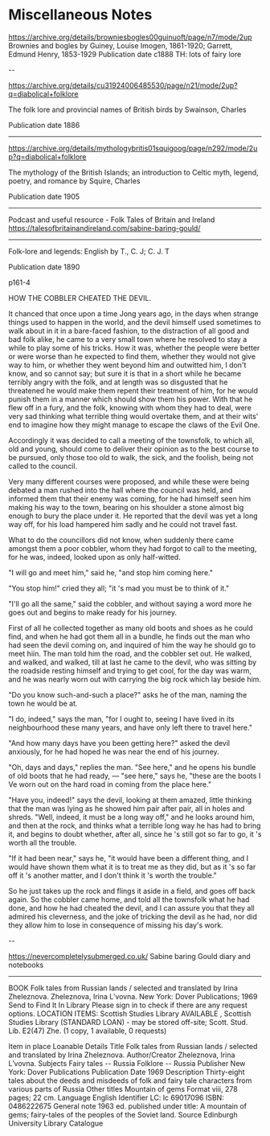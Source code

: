 # Miscellaneous Notes


https://archive.org/details/browniesbogles00guinuoft/page/n7/mode/2up
Brownies and bogles
by Guiney, Louise Imogen, 1861-1920; Garrett, Edmund Henry, 1853-1929
Publication date c1888
TH: lots of fairy lore


--

https://archive.org/details/cu31924006485530/page/n21/mode/2up?q=diabolical+folklore

The folk lore and provincial names of British birds
by Swainson, Charles

Publication date 1886



---


https://archive.org/details/mythologybritis01squigoog/page/n292/mode/2up?q=diabolical+folklore

The mythology of the British Islands; an introduction to Celtic myth, legend, poetry, and romance
by Squire, Charles

Publication date 1905


---

Podcast and useful resource - Folk Tales of Britain and Ireland https://talesofbritainandireland.com/sabine-baring-gould/

---

Folk-lore and legends: English
by T., C. J; C. J. T

Publication date 1890

p161-4

HOW THE COBBLER CHEATED THE DEVIL.

It chanced that once upon a time Jong years ago, in the days when strange things used to happen in the world, and the devil himself used sometimes to walk about in it in a bare-faced fashion, to the distraction of all good and bad folk alike, he came to a very small town where he resolved to stay a while to play some of his tricks. How it was, whether the people were better or were worse than he expected to find them, whether they would not give way to him, or whether they went beyond him and outwitted him, I don't know, and so cannot say; but sure it is that in a short while he became terribly angry with the folk, and at length was so disgusted that he threatened he would make them repent their treatment of him, for he would punish them in a manner which should show them his power. With that he flew off in a fury, and the folk, knowing with whom they had to deal, were very sad thinking what terrible thing would overtake them, and at their wits' end to imagine how they might manage to escape the claws of the Evil One.

Accordingly it was decided to call a meeting of the townsfolk, to which all, old and young, should come to deliver their opinion as to the best course to be pursued, only those too old to walk, the sick, and the foolish, being not called to the council.

Very many different courses were proposed, and while these were being debated a man rushed into the hall where the council was held, and informed them that their enemy was coming, for he had himself seen him making his way to the town, bearing on his shoulder a stone almost big enough to bury the place under it. He reported that the devil was yet a long way off, for his load hampered him sadly and he could not travel fast.

What to do the councillors did not know, when suddenly there came amongst them a poor cobbler, whom they had forgot to call to the meeting, for he was, indeed, looked upon as only half-witted.

"I will go and meet him," said he, "and stop him coming here."

"You stop him!" cried they all; "it 's mad you must be to think of it."

"I'll go all the same," said the cobbler, and without saying a word more he goes out and begins to make ready for his journey.

First of all he collected together as many old boots and shoes as he could find, and when he had got them all in a bundle, he finds out the man who had seen the devil coming on, and inquired of him the way he should go to meet hiin. The man told him the road, and the cobbler set out. He walked, and walked, and walked, till at last he came to the devil, who was sitting by the roadside resting himself and trying to get cool, for the day was warm, and he was nearly worn out with carrying the big rock which lay beside him.

"Do you know such-and-such a place?" asks he of the man, naming the town he would be at.

"I do, indeed," says the man, "for I ought to, seeing I have lived in its neighbourhood these many years, and have only left there to travel here."

"And how many days have you been getting here?" asked the devil anxiously, for he had hoped he was near the end of his journey.

"Oh, days and days," replies the man. "See here," and he opens his bundle of old boots that he had ready, — "see here," says he, "these are the boots I Ve worn out on the hard road in coming from the place here."

"Have you, indeed!" says the devil, looking at them amazed, little thinking that the man was lying as he showed him pair after pair, all in holes and shreds. "Well, indeed, it must be a long way off," and he looks around him, and then at the rock, and thinks what a terrible long way he has had to bring it, and begins to doubt whether, after all, since he 's still got so far to go, it 's worth all the trouble.

"If it had been near," says he, "it would have been a different thing, and I would have shown them what it is to treat me as they did, but as it 's so far off it 's another matter, and I don't think it 's worth the trouble."

So he just takes up the rock and flings it aside in a field, and goes off back again. So the cobbler came home, and told all the townsfolk what he had done, and how he had cheated the devil, and I can assure you that they all admired his cleverness, and the joke of tricking the devil as he had, nor did they allow him to lose in consequence of missing his day's work.

--



https://nevercompletelysubmerged.co.uk/
Sabine baring Gould diary and notebooks

---



BOOK
Folk tales from Russian lands / selected and translated by Irina Zheleznova.
Zheleznova, Irina Lʹvovna.
New York: Dover Publications; 1969
Send to
Find It In Library
Please sign in to check if there are any request options.
LOCATION ITEMS:
Scottish Studies Library
AVAILABLE , Scottish Studies Library (STANDARD LOAN) - may be stored off-site; Scott. Stud. Lib. E2(47) Zhe.
(1 copy, 1 available, 0 requests)

Item in place
Loanable
Details
Title
Folk tales from Russian lands / selected and translated by Irina Zheleznova.
Author/Creator
Zheleznova, Irina Lʹvovna. 
Subjects
Fairy tales -- Russia
Folklore -- Russia
Publisher
New York: Dover Publications
Publication Date
1969
Description
Thirty-eight tales about the deeds and misdeeds of folk and fairy tale characters from various parts of Russia
Other titles
Mountain of gems
Format
viii, 278 pages; 22 cm.
Language
English
Identifier
LC: lc 69017096
ISBN: 0486222675
General note
1963 ed. published under title: A mountain of gems; fairy-tales of the peoples of the Soviet land.
Source
Edinburgh University Library Catalogue